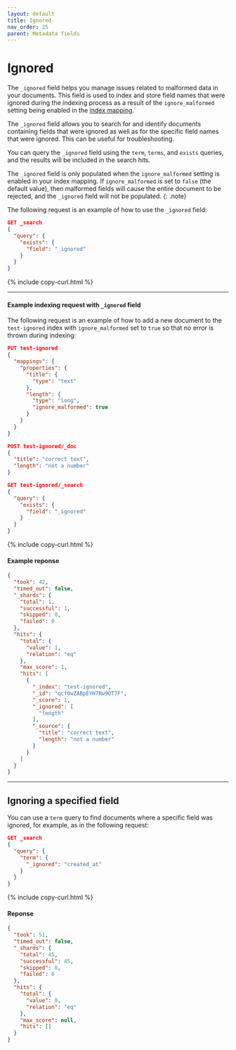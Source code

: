 ```yaml
---
layout: default
title: Ignored
nav_order: 25
parent: Metadata fields
---
```


# Ignored

The `_ignored` field helps you manage issues related to malformed data in your documents. This field is used to index and store field names that were ignored during the indexing process as a result of the `ignore_malformed` setting being enabled in the [index mapping]({{site.url}}{{site.baseurl}}/field-types/). 

The `_ignored` field allows you to search for and identify documents containing fields that were ignored as well as for the specific field names that were ignored. This can be useful for troubleshooting. 

You can query the `_ignored` field using the `term`, `terms`, and `exists` queries, and the results will be included in the search hits.

The `_ignored` field is only populated when the `ignore_malformed` setting is enabled in your index mapping. If `ignore_malformed` is set to `false` (the default value), then malformed fields will cause the entire document to be rejected, and the `_ignored` field will not be populated.
{: .note}

The following request is an example of how to use the `_ignored` field:

```json
GET _search
{
  "query": {
    "exists": {
      "field": "_ignored"
    }
  }
}
```
{% include copy-curl.html %}

--- 

#### Example indexing request with `_ignored` field

The following request is an example of how to add a new document to the `test-ignored` index with `ignore_malformed` set to `true` so that no error is thrown during indexing: 

```json
PUT test-ignored
{
  "mappings": {
    "properties": {
      "title": {
        "type": "text"
      },
      "length": {
        "type": "long",
        "ignore_malformed": true
      }
    }
  }
}

POST test-ignored/_doc
{
  "title": "correct text",
  "length": "not a number"
}

GET test-ignored/_search
{
  "query": {
    "exists": {
      "field": "_ignored"
    }
  }
}
```
{% include copy-curl.html %}

#### Example reponse

```json
{
  "took": 42,
  "timed_out": false,
  "_shards": {
    "total": 1,
    "successful": 1,
    "skipped": 0,
    "failed": 0
  },
  "hits": {
    "total": {
      "value": 1,
      "relation": "eq"
    },
    "max_score": 1,
    "hits": [
      {
        "_index": "test-ignored",
        "_id": "qcf0wZABpEYH7Rw9OT7F",
        "_score": 1,
        "_ignored": [
          "length"
        ],
        "_source": {
          "title": "correct text",
          "length": "not a number"
        }
      }
    ]
  }
}
```

---

## Ignoring a specified field

You can use a `term` query to find documents where a specific field was ignored, for example, as in the following request:

```json
GET _search
{
  "query": {
    "term": {
      "_ignored": "created_at"
    }
  }
}
```
{% include copy-curl.html %}

#### Reponse 

```json
{
  "took": 51,
  "timed_out": false,
  "_shards": {
    "total": 45,
    "successful": 45,
    "skipped": 0,
    "failed": 0
  },
  "hits": {
    "total": {
      "value": 0,
      "relation": "eq"
    },
    "max_score": null,
    "hits": []
  }
}
```
